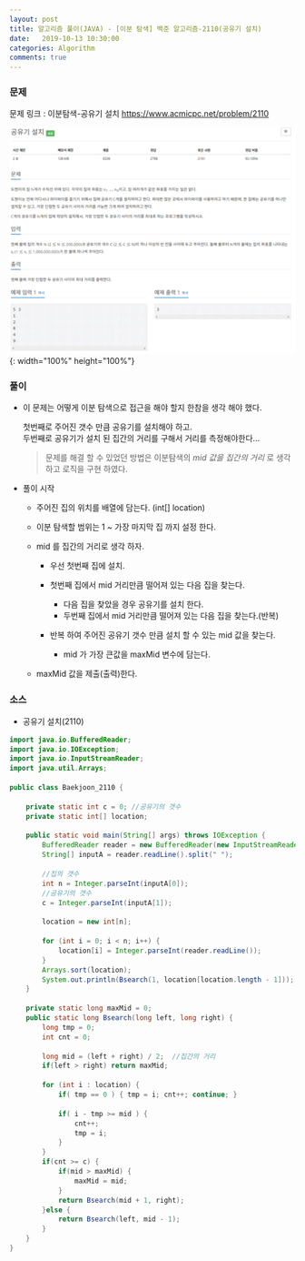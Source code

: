 ```yaml
---
layout: post
title: 알고리즘 풀이(JAVA) - [이분 탐색] 백준 알고리즘-2110(공유기 설치)
date:   2019-10-13 10:30:00
categories: Algorithm
comments: true 
---
```


### 문제
문제 링크 : 이분탐색-공유기 설치 <https://www.acmicpc.net/problem/2110>

![이분탐색 공유기 설치 문제](/img/algorithm/baekjoon_2110.GIF){: width="100%" height="100%"}

### 풀이

- 이 문제는 어떻게 이분 탐색으로 접근을 해야 할지 한참을 생각 해야 했다.
  
  첫번째로 주어진 갯수 만큼 공유기를 설치해야 하고.  
  두번째로 공유기가 설치 된 집간의 거리를 구해서 거리를 측정해야한다...  
 
  > 문제를 해결 할 수 있었던 방법은 이분탐색의 _mid 값을 집간의 거리_ 로 생각 하고 로직을 구현 하였다.
    
-  풀이 시작
    
    - 주어진 집의 위치를 배열에 담는다. (int[] location)
    
    - 이분 탐색할 범위는 1 ~ 가장 마지막 집 까지 설정 한다.
    
    - mid 를 집간의 거리로 생각 하자.
    
        - 우선 첫번째 집에 설치.
        - 첫번째 집에서 mid 거리만큼 떨어져 있는 다음 집을 찾는다.
            - 다음 집을 찾았을 경우 공유기를 설치 한다.
            - 두번째 집에서 mid 거리만큼 떨어져 있는 다음 집을 찾는다.(반복)
            
        - 반복 하여 주어진 공유기 갯수 만큼 설치 할 수 있는 mid 값을 찾는다.
            - mid 가 가장 큰값을 maxMid 변수에 담는다.
            
    - maxMid 값을 제출(출력)한다.

### 소스

- 공유기 설치(2110)

```java
import java.io.BufferedReader;
import java.io.IOException;
import java.io.InputStreamReader;
import java.util.Arrays;

public class Baekjoon_2110 {
	
	private static int c = 0; //공유기의 갯수
	private static int[] location;
	
	public static void main(String[] args) throws IOException {
		BufferedReader reader = new BufferedReader(new InputStreamReader(System.in));
		String[] inputA = reader.readLine().split(" ");
		
		//집의 갯수
		int n = Integer.parseInt(inputA[0]);
		//공유기의 갯수
		c = Integer.parseInt(inputA[1]);
		
		location = new int[n];
		
		for (int i = 0; i < n; i++) {
			location[i] = Integer.parseInt(reader.readLine());
		}
		Arrays.sort(location);
		System.out.println(Bsearch(1, location[location.length - 1]));
	}
	
	private static long maxMid = 0;
	public static long Bsearch(long left, long right) {
		long tmp = 0;
		int cnt = 0;

		long mid = (left + right) / 2;	//집간의 거리
		if(left > right) return maxMid;
		
		for (int i : location) {
			if( tmp == 0 ) { tmp = i; cnt++; continue; }
			
			if( i - tmp >= mid ) {
				cnt++;
				tmp = i;
			}
		}
		if(cnt >= c) {
			if(mid > maxMid) {
				maxMid = mid;
			}
			return Bsearch(mid + 1, right);
		}else {
			return Bsearch(left, mid - 1);
		}
	}
}
```